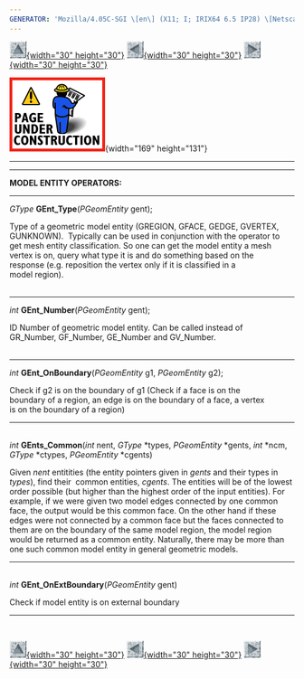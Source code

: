 ```yaml
---
GENERATOR: 'Mozilla/4.05C-SGI \[en\] (X11; I; IRIX64 6.5 IP28) \[Netscape\]'
---
```


[![](../images/arrow2.gif){width="30"
height="30"}](mstkla.html#MODEL%20ENTITY:) [![](../images/arrow3.gif){width="30"
height="30"}](Geom.html) [![](../images/arrow4.gif){width="30"
height="30"}](GeomRegion.html)

![](../images/construction14.gif){width="169" height="131"}

------------------------------------------------------------------------

------------------------------------------------------------------------

**MODEL ENTITY OPERATORS:**

------------------------------------------------------------------------

*GType* **GEnt\_Type**(*PGeomEntity* gent);

Type of a geometric model entity (GREGION, GFACE, GEDGE, GVERTEX,\
GUNKNOWN).  Typically can be used in conjunction with the operator to\
get mesh entity classification. So one can get the model entity a mesh\
vertex is on, query what type it is and do something based on the\
response (e.g. reposition the vertex only if it is classified in a\
model region).\
 

------------------------------------------------------------------------

*int* **GEnt\_Number**(*PGeomEntity* gent);

ID Number of geometric model entity. Can be called instead of\
GR\_Number, GF\_Number, GE\_Number and GV\_Number.\
 

------------------------------------------------------------------------

*int* **GEnt\_OnBoundary**(*PGeomEntity* g1, *PGeomEntity* g2);

Check if g2 is on the boundary of g1 (Check if a face is on the\
boundary of a region, an edge is on the boundary of a face, a vertex\
is on the boundary of a region)

------------------------------------------------------------------------

\
*int* **GEnts\_Common**(*int* nent, *GType* \*types, *PGeomEntity*
\*gents, *int* \*ncm, *GType* \*ctypes, *PGeomEntity* \*cgents)

Given *nent* entitities (the entity pointers given in *gents* and their
types in *types*), find their  common entities, *cgents*. The entities
will be of the lowest order possible (but higher than the highest order
of the input entities). For example, if we were given two model edges
connected by one common face, the output would be this common face. On
the other hand if these edges were not connected by a common face but
the faces connected to them are on the boundary of the same model
region, the model region would be returned as a common entity.
Naturally, there may be more than one such common model entity in
general geometric models.

------------------------------------------------------------------------

\
*int* **GEnt\_OnExtBoundary**(*PGeomEntity* gent)

Check if model entity is on external boundary

------------------------------------------------------------------------

 

[![](../images/arrow2.gif){width="30"
height="30"}](mstkla.html#MODEL%20ENTITY:) [![](../images/arrow3.gif){width="30"
height="30"}](Geom.html) [![](../images/arrow4.gif){width="30"
height="30"}](GeomRegion.html)
